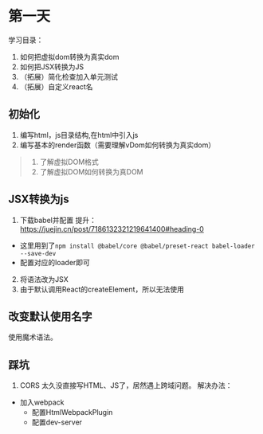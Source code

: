 # 第一天

学习目录：
1. 如何把虚拟dom转换为真实dom
2. 如何把JSX转换为JS
3. （拓展）简化检查加入单元测试
4. （拓展）自定义react名

## 初始化
1. 编写html，js目录结构,在html中引入js
2. 编写基本的render函数（需要理解vDom如何转换为真实dom）
> 1. 了解虚拟DOM格式
> 2. 了解虚拟DOM如何转换为真DOM


## JSX转换为js
1. 下载babel并配置
   提升：https://juejin.cn/post/7186132321219641400#heading-0
  - 这里用到了`npm install @babel/core @babel/preset-react babel-loader --save-dev`
  - 配置对应的loader即可
2. 将语法改为JSX
3. 由于默认调用React的createElement，所以无法使用

## 改变默认使用名字
使用魔术语法。


## 踩坑
1. CORS
太久没直接写HTML、JS了，居然遇上跨域问题。
解决办法：
- 加入webpack
  - 配置HtmlWebpackPlugin
  - 配置dev-server